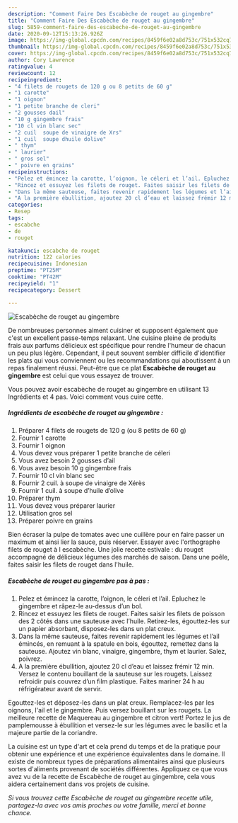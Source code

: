 ```yaml
---
description: "Comment Faire Des Escabèche de rouget au gingembre"
title: "Comment Faire Des Escabèche de rouget au gingembre"
slug: 5859-comment-faire-des-escabeche-de-rouget-au-gingembre
date: 2020-09-12T15:13:26.926Z
image: https://img-global.cpcdn.com/recipes/8459f6e02a8d753c/751x532cq70/escabeche-de-rouget-au-gingembre-photo-principale-de-la-recette.jpg
thumbnail: https://img-global.cpcdn.com/recipes/8459f6e02a8d753c/751x532cq70/escabeche-de-rouget-au-gingembre-photo-principale-de-la-recette.jpg
cover: https://img-global.cpcdn.com/recipes/8459f6e02a8d753c/751x532cq70/escabeche-de-rouget-au-gingembre-photo-principale-de-la-recette.jpg
author: Cory Lawrence
ratingvalue: 4
reviewcount: 12
recipeingredient:
- "4 filets de rougets de 120 g ou 8 petits de 60 g"
- "1 carotte"
- "1 oignon"
- "1 petite branche de cleri"
- "2 gousses dail"
- "10 g gingembre frais"
- "10 cl vin blanc sec"
- "2 cuil  soupe de vinaigre de Xrs"
- "1 cuil  soupe dhuile dolive"
- " thym"
- " laurier"
- " gros sel"
- " poivre en grains"
recipeinstructions:
- "Pelez et émincez la carotte, l’oignon, le céleri et l’ail. Epluchez le gingembre et râpez-le au-dessus d’un bol."
- "Rincez et essuyez les filets de rouget. Faites saisir les filets de poisson des 2 côtés dans une sauteuse avec l’huile. Retirez-les, égouttez-les sur un papier absorbant, disposez-les dans un plat creux."
- "Dans la même sauteuse, faites revenir rapidement les légumes et l’ail émincés, en remuant à la spatule en bois, égouttez, remettez dans la sauteuse. Ajoutez vin blanc, vinaigre, gingembre, thym et laurier. Salez, poivrez."
- "A la première ébullition, ajoutez 20 cl d’eau et laissez frémir 12 min. Versez le contenu bouillant de la sauteuse sur les rougets. Laissez refroidir puis couvrez d’un film plastique. Faites mariner 24 h au réfrigérateur avant de servir."
categories:
- Resep
tags:
- escabche
- de
- rouget

katakunci: escabche de rouget 
nutrition: 122 calories
recipecuisine: Indonesian
preptime: "PT25M"
cooktime: "PT42M"
recipeyield: "1"
recipecategory: Dessert

---
```



![Escabèche de rouget au gingembre](https://img-global.cpcdn.com/recipes/8459f6e02a8d753c/751x532cq70/escabeche-de-rouget-au-gingembre-photo-principale-de-la-recette.jpg)

De nombreuses personnes aiment cuisiner et supposent également que c'est un excellent passe-temps relaxant. Une cuisine pleine de produits frais aux parfums délicieux est spécifique pour rendre l'humeur de chacun un peu plus légère. Cependant, il peut souvent sembler difficile d'identifier les plats qui vous conviennent ou les recommandations qui aboutissent à un repas finalement réussi. Peut-être que ce plat <strong> Escabèche de rouget au gingembre </strong> est celui que vous essayez de trouver.

<!--inarticleads1-->

Vous pouvez avoir escabèche de rouget au gingembre en utilisant 13 Ingrédients et 4 pas. Voici comment vous cuire cette.

##### Ingrédients de escabèche de rouget au gingembre :

1. Préparer 4 filets de rougets de 120 g (ou 8 petits de 60 g)
1. Fournir 1 carotte
1. Fournir 1 oignon
1. Vous devez vous préparer 1 petite branche de céleri
1. Vous avez besoin 2 gousses d’ail
1. Vous avez besoin 10 g gingembre frais
1. Fournir 10 cl vin blanc sec
1. Fournir 2 cuil. à soupe de vinaigre de Xérès
1. Fournir 1 cuil. à soupe d’huile d’olive
1. Préparer  thym
1. Vous devez vous préparer  laurier
1. Utilisation  gros sel
1. Préparer  poivre en grains


Bien écraser la pulpe de tomates avec une cuillère pour en faire passer un maximum et ainsi lier la sauce, puis réserver. Essayer avec l&#39;orthographe filets de rouget à l escabèche. Une jolie recette estivale : du rouget accompagné de délicieux légumes des marchés de saison. Dans une poêle, faites saisir les filets de rouget dans l&#39;huile. 

<!--inarticleads2-->

##### Escabèche de rouget au gingembre pas à pas :

1. Pelez et émincez la carotte, l’oignon, le céleri et l’ail. Epluchez le gingembre et râpez-le au-dessus d’un bol.
1. Rincez et essuyez les filets de rouget. Faites saisir les filets de poisson des 2 côtés dans une sauteuse avec l’huile. Retirez-les, égouttez-les sur un papier absorbant, disposez-les dans un plat creux.
1. Dans la même sauteuse, faites revenir rapidement les légumes et l’ail émincés, en remuant à la spatule en bois, égouttez, remettez dans la sauteuse. Ajoutez vin blanc, vinaigre, gingembre, thym et laurier. Salez, poivrez.
1. A la première ébullition, ajoutez 20 cl d’eau et laissez frémir 12 min. Versez le contenu bouillant de la sauteuse sur les rougets. Laissez refroidir puis couvrez d’un film plastique. Faites mariner 24 h au réfrigérateur avant de servir.


Egouttez-les et déposez-les dans un plat creux. Remplacez-les par les oignons, l&#39;ail et le gingembre. Puis versez bouillant sur les rougets. La meilleure recette de Maquereau au gingembre et citron vert! Portez le jus de pamplemousse à ébullition et versez-le sur les légumes avec le basilic et la majeure partie de la coriandre. 

<!--inarticleads1-->

<p>
La cuisine est un type d'art et cela prend du temps et de la pratique pour obtenir une expérience et une expérience équivalentes dans le domaine. Il existe de nombreux types de préparations alimentaires ainsi que plusieurs sortes d'aliments provenant de sociétés différentes. Appliquez ce que vous avez vu de la recette de Escabèche de rouget au gingembre, cela vous aidera certainement dans vos projets de cuisine.
</p>

<p>
<i>Si vous trouvez cette Escabèche de rouget au gingembre recette utile, partagez-la avec vos amis proches ou votre famille, merci et bonne chance.</i>
</p>
